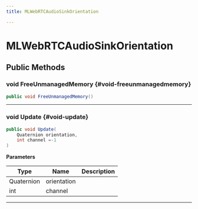 ```yaml
---
title: MLWebRTCAudioSinkOrientation

---
```


# MLWebRTCAudioSinkOrientation










## Public Methods

### void FreeUnmanagedMemory {#void-freeunmanagedmemory}

```csharp
public void FreeUnmanagedMemory()
```






-----------

### void Update {#void-update}

```csharp
public void Update(
    Quaternion orientation,
    int channel =-1
)
```


**Parameters**

| Type | Name  | Description  | 
|--|--|--|
| Quaternion |orientation||
| int |channel||






-----------

